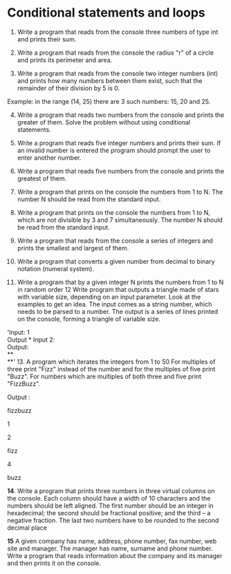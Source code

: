# Conditional statements and loops
1. Write a program that reads from the console three numbers of type int and prints their sum. 

2. Write a program that reads from the console the radius "r" of a circle and prints its perimeter and area.

3. Write a program that reads from the console two integer numbers (int) and prints how many numbers between them exist, such that the  remainder of their division by 5 is 0. 

Example: in the range (14, 25) there are 3 such numbers: 15, 20 and 25.

4. Write a program that reads two numbers from the console and prints the greater of them. Solve the problem without using conditional statements.

5. Write a program that reads five integer numbers and prints their sum. If an invalid number is entered the program should prompt the user to enter another number.

6. Write a program that reads five numbers from the console and prints the greatest of them.


7. Write a program that prints on the console the numbers from 1 to N. The number N should be read from the standard input.

8. Write a program that prints on the console the numbers from 1 to N, which are not divisible by 3 and 7 simultaneously. The number N should be read from the standard input.

9. Write a program that reads from the console a series of integers and prints the smallest and largest of them.

10. Write a program that converts a given number from decimal to binary notation (numeral system).

11. Write a program that by a given integer N prints the numbers from 1 to N in random order
12 Write program that outputs a triangle made of stars with variable size, depending on an input parameter. Look at the examples to get   an idea.
  The input comes as a string number, which needs to be parsed to a number.
  The output is a series of lines printed on the console, forming a triangle of variable size.
  
   'Input: 1  
   Output *
   Input 2:   
   Output:    
   **   
   **'
  13. A program which iterates the integers from 1 to 50 
For multiples of three print "Fizz" instead of the number and for the multiples of five print "Buzz". 
For numbers which are multiples of both three and five print "FizzBuzz".

Output : 

fizzbuzz

1

2

fizz

4 

buzz


**14**. Write a program that prints three numbers in three virtual columns on the console. Each column should have a width of 10 characters and the numbers should be left aligned. The first number should be an integer in hexadecimal; the second should be fractional positive; and the third – a negative fraction. The last two numbers have to be rounded to the second decimal place

**15** A given company has name, address, phone number, fax number, web site and manager. The manager has name, surname and phone number. Write a program that reads information about the company and its manager and then prints it on the console. 

